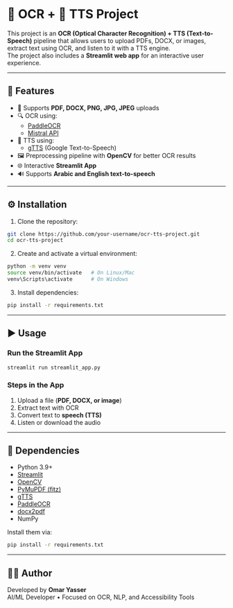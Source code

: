 # 📖 OCR + 🎤 TTS Project

This project is an **OCR (Optical Character Recognition) + TTS (Text-to-Speech)** pipeline that allows users to upload PDFs, DOCX, or images, extract text using OCR, and listen to it with a TTS engine.  
The project also includes a **Streamlit web app** for an interactive user experience.

---

## 🚀 Features

- 📂 Supports **PDF, DOCX, PNG, JPG, JPEG** uploads  
- 🔍 OCR using:
  - [PaddleOCR](https://github.com/PaddlePaddle/PaddleOCR)
  - [Mistral API](https://mistral.ai/)  
- 🎤 TTS using:
  - [gTTS](https://pypi.org/project/gTTS/) (Google Text-to-Speech)  
- 🖼️ Preprocessing pipeline with **OpenCV** for better OCR results  
- 🌐 Interactive **Streamlit App**  
- 🔊 Supports **Arabic and English text-to-speech**  


---

## ⚙️ Installation

1. Clone the repository:

```bash
git clone https://github.com/your-username/ocr-tts-project.git
cd ocr-tts-project
```

2. Create and activate a virtual environment:

```bash
python -m venv venv
source venv/bin/activate   # On Linux/Mac
venv\Scripts\activate      # On Windows
```

3. Install dependencies:

```bash
pip install -r requirements.txt
```

---

## ▶️ Usage

### Run the Streamlit App

```bash
streamlit run streamlit_app.py
```

### Steps in the App
1. Upload a file (**PDF, DOCX, or image**)  
2. Extract text with OCR  
3. Convert text to **speech (TTS)**  
4. Listen or download the audio  

---

## 🧰 Dependencies

- Python 3.9+  
- [Streamlit](https://streamlit.io/)  
- [OpenCV](https://opencv.org/)  
- [PyMuPDF (fitz)](https://pymupdf.readthedocs.io/en/latest/)  
- [gTTS](https://pypi.org/project/gTTS/)  
- [PaddleOCR](https://github.com/PaddlePaddle/PaddleOCR)  
- [docx2pdf](https://pypi.org/project/docx2pdf/)  
- NumPy  

Install them via:

```bash
pip install -r requirements.txt
```

---

## 👨‍💻 Author

Developed by **Omar Yasser**  
AI/ML Developer • Focused on OCR, NLP, and Accessibility Tools
